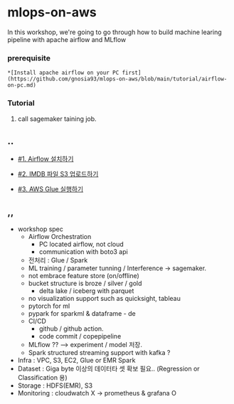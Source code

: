 # mlops-on-aws

In this workshop, we're going to go through how to build machine learing pipeline with apache airflow and MLflow


### prerequisite ###

    *[Install apache airflow on your PC first](https://github.com/gnosia93/mlops-on-aws/blob/main/tutorial/airflow-on-pc.md)


### Tutorial ###
1. call sagemaker taining job.














    


## .. ##

* [#1. Airflow 설치하기](https://github.com/gnosia93/airflow-on-aws/blob/main/tutorial/airflow-on-pc.md)

* [#2. IMDB 파일 S3 업로드하기](https://github.com/gnosia93/airflow-on-aws/blob/main/tutorial/airflow_s3.md)

* [#3. AWS Glue 실행하기](https://github.com/gnosia93/airflow-on-aws/blob/main/tutorial/airflow_glue.md)


## ,, ##

* workshop spec
  - Airflow Orchestration
      - PC located airflow, not cloud
      - communication with boto3 api 
  - 전처리 : Glue / Spark
  - ML training / parameter tunning / Interference -> sagemaker.
  - not embrace feature store (on/offline)
  - bucket structure is broze / silver / gold
    - delta lake / iceberg with parquet
  - no visualization support such as quicksight, tableau
  - pytorch for ml
  - pypark for sparkml & dataframe - de
  - CI/CD
      - github / github action.
      - code commit / copepipeline
  - MLflow ?? --> experiment / model 저장.
  - Spark structured streaming support with kafka ? 
* Infra : VPC, S3, EC2, Glue or EMR Spark
* Dataset : Giga byte 이상의 데이터타 셋 확보 필요.. (Regression or Classification 용)
* Storage : HDFS(EMR), S3
* Monitoring : cloudwatch X -> prometheus & grafana O
